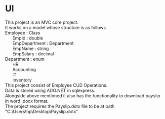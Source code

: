 # UI

This project is an MVC core project.<br>
It works on a model whose structure is as follows<br>
Employee : Class<br>
          &nbsp;&nbsp;&nbsp;&nbsp;&nbsp;&nbsp;EmpId : double<br>
          &nbsp;&nbsp;&nbsp;&nbsp;&nbsp;&nbsp;EmpDepartment : Department<br>
          &nbsp;&nbsp;&nbsp;&nbsp;&nbsp;&nbsp;EmpName : string<br>
          &nbsp;&nbsp;&nbsp;&nbsp;&nbsp;&nbsp;EmpSalary : decimal<br>
Department : enum<br>
          &nbsp;&nbsp;&nbsp;&nbsp;&nbsp;&nbsp;HR<br>
          &nbsp;&nbsp;&nbsp;&nbsp;&nbsp;&nbsp;Accounting<br>
          &nbsp;&nbsp;&nbsp;&nbsp;&nbsp;&nbsp;IT<br>
          &nbsp;&nbsp;&nbsp;&nbsp;&nbsp;&nbsp;Inventory<br>
This project consist of Employee CUD Operations.<br>
Data is stored using ADO.NET in sqlexpress.<br>
Alongside above mentioned it also has the functionality to download payslip in word .docx format.<br>
The project requires the Payslip.dotx file to be at path "C:\Users\hp\Desktop\Payslip.dotx"
